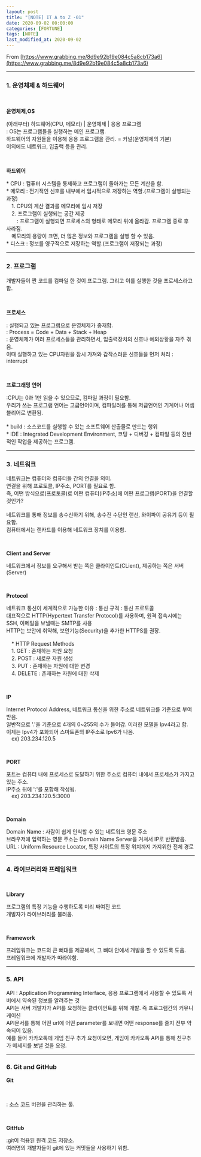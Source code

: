 ```yaml
---
layout: post
title: "[NOTE] IT A to Z -01"
date: 2020-09-02 00:00:00
categories: [FORTUNE]
tags: [NOTE]
last_modified_at: 2020-09-02
---
```


From [https://www.grabbing.me/8d9e92b19e084c5a8cb173a6](https://www.grabbing.me/8d9e92b19e084c5a8cb173a6)

---

### 1. 운영체제 & 하드웨어

<br>

__운영체제,OS__

<p>
(아래부터) 하드웨어(CPU, 메모리) | 운영체제 | 응용 프로그램
<br>: OS는 프로그램들을 실행하는 메인 프로그램.
<br>하드웨어의 자원들을 이용해 응용 프로그램을 관리. = 커널(운영체제의 기본)
<br>이외에도 네트워크, 입출럭 등을 관리.
</p>
<br>

__하드웨어__

<p>
* CPU : 컴퓨터 시스템을 통제하고 프로그램이 돌아가는 모든 계산을 함.
<br>* 메모리 : 전기적인 신호를 내부에서 임시적으로 저장하는 역할.(프로그램이 실행되는 과정)
<br>&emsp;1. CPU의 계산 결과를 메모리에 임시 저장
<br>&emsp;2. 프로그램이 실행되는 공간 제공
<br>&emsp;&emsp;: 프로그램이 실행되면 프로세스의 형태로 메모리 위에 올라감. 프로그램 종료 후 사라짐.
<br>&emsp;메모리의 용량이 크면, 더 많은 정보와 프로그램을 실행 할 수 있음.
<br>* 디스크 : 정보를 영구적으로 저장하는 역할.(프로그램이 저장되는 과정)
</p>

---

### 2. 프로그램

<p>
개발자들이 짠 코드를 컴파일 한 것이 프로그램. 그리고 이를 실행한 것을 프로세스라고 함.
</p>

<br>

__프로세스__

<p>
: 실행되고 있는 프로그램으로 운영체제가 중재함.
<br>: Process = Code + Data + Stack + Heap
<br>: 운영체제가 여러 프로세스들을 관리하면서, 입출력장치의 신호나 예외상황을 자주 겪음.
<br>이때 실행하고 있는 CPU자원을 잠시 가져와 갑작스러운 신호들을 먼저 처리 : interrupt
</p>

<br>

__프로그래밍 언어__

<p>
:CPU는 0과 1만 읽을 수 있으므로, 컴파일 과정이 필요함.
<br>우리가 쓰는 프로그램 언어는 고급언어이며, 컴파일러를 통해 저급언어인 기계어나 어셈블리어로 변환됨.
<br>
<br>* build : 소스코드를 실행할 수 있는 소프트웨어 산출물로 만드는 행위
<br>* IDE : Integrated Development Environment, 코딩 + 디버깅 + 컴파일 등의 전반적인 작업을 제공하는 프로그램.
</p>

---

### 3. 네트워크

<p>
네트워크는 컴퓨터와 컴퓨터들 간의 연결을 의미.
<br>연결을 위해 프로토콜, IP주소, PORT를 필요로 함.
<br>즉, 어떤 방식으로(프로토콜)로 어떤 컴퓨터(IP주소)에 어떤 프로그램(PORT)을 연결할 것인가?
<br>
<br>네트워크를 통해 정보를 송수신하기 위해, 송수진 수단인 랜선, 와이파이 공유기 등이 필요함.
<br>컴퓨터에서는 랜카드를 이용해 네트워크 장치를 이용함.
</p>

<br>

__Client and Server__

<p>
네트워크에서 정보를 요구해서 받는 쪽은 클라이언트(CLient), 제공하는 쪽은 서버(Server)
</p>

<br>

__Protocol__

<p>
네트워크 통신이 세계적으로 가능한 이유 : 통신 규격 : 통신 프로토콜
<br>대표적으로 HTTP(Hypertext Transfer Protocol)를 사용하며, 원격 접속시에는 SSH, 이메일을 보낼때는 SMTP를 사용
<br>HTTP는 보안에 취약해, 보안기능(Security)을 추가한 HTTPS를 권장.
<br>
<br>&emsp;* HTTP Request Methods
<br>&emsp;1. GET : 존재하는 자원 요청
<br>&emsp;2. POST : 새로운 자원 생성
<br>&emsp;3. PUT : 존재하는 자원에 대한 변경
<br>&emsp;4. DELETE : 존재하는 자원에 대한 삭제
</p>

<br>

__IP__

<p>
Internet Protocol Address, 네트워크 통신을 위한 주소로 네트워크를 기준으로 부여받음.
<br>일반적으로 '.'을 기준으로 4개의 0~255의 수가 들어감. 이러한 모델을 Ipv4라고 함.
<br>이제는 Ipv4가 포화되어 스마트폰의 IP주소로 Ipv6가 나옴.
<br>&emsp;ex) 203.234.120.5
</p>

<br>

__PORT__

<p>
포트는 컴퓨터 내에 프로세스로 도달하기 위한 주소로 컴퓨터 내에서 프로세스가 가지고 있는 주소.
<br>IP주소 뒤에 ':'를 포함해 작성됨.
<br>&emsp;ex) 203.234.120.5:3000
</p>

<br>

__Domain__

<p>
Domain Name : 사람이 쉽게 인식할 수 있는 네트워크 영문 주소
<br>브라우저에 입력하는 영문 주소는 Domain Name Server을 거쳐서 IP로 반환받음.
<br>URL : Uniform Resource Locator, 특정 사이트의 특정 위치까지 가지위한 전체 경로
</p>

---

### 4. 라이브러리와 프레임워크

<br>

__Library__

<p>
프로그램의 특정 기능을 수행하도록 미리 짜여진 코드
<br>개발자가 라이브러리를 불러옴.
</p>

<br>

__Framework__

<p>
프레임워크는 코드의 큰 뻐대를 제공해서, 그 뼈대 안에서 개발을 할 수 있도록 도움.
<br>프레임워크에 개발자가 따라야함.
</p>

---

### 5. API

<p>
API : Application Programming Interface, 응용 프로그램에서 사용할 수 있도록 서버에서 약속된 정보를 알려주는 것
<br>API는 서버 개발자가 API를 요청하는 클라이언트를 위해 개발. 즉 프로그램간의 커뮤니케이션
<br>API문서를 통해 어떤 url에 어떤 parameter를 보내면 어떤 response를 줄지 전부 약속되어 있음.
<br>예를 들어 카카오톡에 게임 친구 추가 요청이오면, 게임이 카카오톡 API를 통해 친구추가 메세지를 보낼 것을 요청.
</p>

---

### 6. Git and GitHub

__Git__

<br>

<p>
: 소스 코드 버전을 관리하는 툴.
</p>

<br>

__GitHub__
<p>
:git이 적용된 원격 코드 저장소.
<br>여러명의 개발자들이 git에 있는 커밋들을 사용하기 위함.
</p>


<br>
<br>



